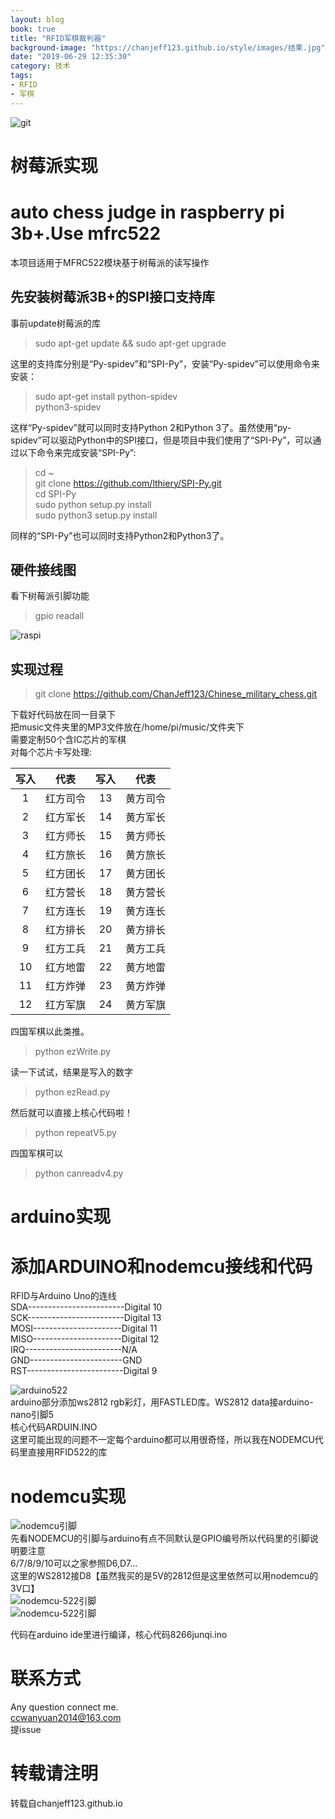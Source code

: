 ```yaml
---
layout: blog
book: true
title: "RFID军棋裁判器"
background-image: "https://chanjeff123.github.io/style/images/结果.jpg"
date: "2019-06-29 12:35:30"
category: 技术
tags:
- RFID
- 军棋
---
```


![git](https://chanjeff123.github.io/style/images/结果.jpg)

# 树莓派实现  
auto chess judge in raspberry pi 3b+.Use mfrc522
==========
本项目适用于MFRC522模块基于树莓派的读写操作

先安装树莓派3B+的SPI接口支持库
------------------------------
事前update树莓派的库
>sudo apt-get update && sudo apt-get upgrade

这里的支持库分别是“Py-spidev”和“SPI-Py”，安装“Py-spidev”可以使用命令来安装：
>sudo apt-get install python-spidev  
>python3-spidev

这样“Py-spidev”就可以同时支持Python 2和Python 3了。虽然使用“py-spidev”可以驱动Python中的SPI接口，但是项目中我们使用了“SPI-Py”，可以通过以下命令来完成安装“SPI-Py”:
>cd ~  
>git clone https://github.com/lthiery/SPI-Py.git  
>cd SPI-Py  
>sudo python setup.py install  
>sudo python3 setup.py install

同样的“SPI-Py”也可以同时支持Python2和Python3了。

硬件接线图
----
看下树莓派引脚功能
>gpio readall

![raspi](https://github.com/ChanJeff123/Chinese_military_chess/blob/master/pic/rc522_rfid_raspberry_pi.png?raw=true)

实现过程
----
>git clone https://github.com/ChanJeff123/Chinese_military_chess.git

下载好代码放在同一目录下  
把music文件夹里的MP3文件放在/home/pi/music/文件夹下  
需要定制50个含IC芯片的军棋  
对每个芯片卡写处理:  

| 写入  |   代表   | 写入  |   代表   |
| :---: | :------: | :---: | :------: |
|   1   | 红方司令 |  13   | 黄方司令 |
|   2   | 红方军长 |  14   | 黄方军长 |
|   3   | 红方师长 |  15   | 黄方师长 |
|   4   | 红方旅长 |  16   | 黄方旅长 |
|   5   | 红方团长 |  17   | 黄方团长 |
|   6   | 红方营长 |  18   | 黄方营长 |
|   7   | 红方连长 |  19   | 黄方连长 |
|   8   | 红方排长 |  20   | 黄方排长 |
|   9   | 红方工兵 |  21   | 黄方工兵 |
|  10   | 红方地雷 |  22   | 黄方地雷 |
|  11   | 红方炸弹 |  23   | 黄方炸弹 |
|  12   | 红方军旗 |  24   | 黄方军旗 |
四国军棋以此类推。

>python ezWrite.py

读一下试试，结果是写入的数字
>python ezRead.py

然后就可以直接上核心代码啦！
>python repeatV5.py  

四国军棋可以  

>python canreadv4.py  
# arduino实现  
# 添加ARDUINO和nodemcu接线和代码  
RFID与Arduino Uno的连线  
SDA------------------------Digital 10  
SCK------------------------Digital 13  
MOSI----------------------Digital 11  
MISO----------------------Digital 12  
IRQ------------------------N/A  
GND-----------------------GND  
RST------------------------Digital 9  

![arduino522](https://github.com/ChanJeff123/Chinese_military_chess/blob/master/pic/arduino.png)  
arduino部分添加ws2812 rgb彩灯，用FASTLED库。WS2812 data接arduino-nano引脚5  
核心代码ARDUIN.INO  
这里可能出现的问题不一定每个arduino都可以用很奇怪，所以我在NODEMCU代码里直接用RFID522的库  
# nodemcu实现  
![nodemcu引脚](https://github.com/ChanJeff123/Chinese_military_chess/blob/master/pic/NODEMCU%E5%BC%95%E8%84%9A.png)  
先看NODEMCU的引脚与arduino有点不同默认是GPIO编号所以代码里的引脚说明要注意  
6/7/8/9/10可以之家参照D6,D7...  
这里的WS2812接D8【虽然我买的是5V的2812但是这里依然可以用nodemcu的3V口】  
![nodemcu-522引脚](https://github.com/ChanJeff123/Chinese_military_chess/blob/master/pic/NODEMCU-RC522.png)  
![nodemcu-522引脚](https://github.com/ChanJeff123/Chinese_military_chess/blob/master/nodemcu.png)  

代码在arduino ide里进行编译，核心代码8266junqi.ino  

# 联系方式
Any question connect me.  
ccwanyuan2014@163.com  
提issue  

# 转载请注明
转载自chanjeff123.github.io

